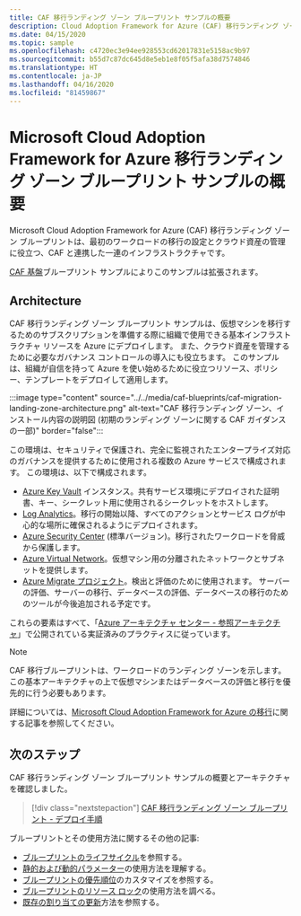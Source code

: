 ```yaml
---
title: CAF 移行ランディング ゾーン ブループリント サンプルの概要
description: Cloud Adoption Framework for Azure (CAF) 移行ランディング ゾーン ブループリント サンプルの概要とアーキテクチャ。
ms.date: 04/15/2020
ms.topic: sample
ms.openlocfilehash: c4720ec3e94ee928553cd62017831e5158ac9b97
ms.sourcegitcommit: b55d7c87dc645d8e5eb1e8f05f5afa38d7574846
ms.translationtype: HT
ms.contentlocale: ja-JP
ms.lasthandoff: 04/16/2020
ms.locfileid: "81459867"
---
```

# <a name="overview-of-the-microsoft-cloud-adoption-framework-for-azure-migration-landing-zone-blueprint-sample"></a>Microsoft Cloud Adoption Framework for Azure 移行ランディング ゾーン ブループリント サンプルの概要

Microsoft Cloud Adoption Framework for Azure (CAF) 移行ランディング ゾーン ブループリントは、最初のワークロードの移行の設定とクラウド資産の管理に役立つ、CAF と連携した一連のインフラストラクチャです。

[CAF 基盤](../caf-foundation/index.md)ブループリント サンプルによりこのサンプルは拡張されます。

## <a name="architecture"></a>Architecture

CAF 移行ランディング ゾーン ブループリント サンプルは、仮想マシンを移行するためのサブスクリプションを準備する際に組織で使用できる基本インフラストラクチャ リソースを Azure にデプロイします。 また、クラウド資産を管理するために必要なガバナンス コントロールの導入にも役立ちます。 このサンプルは、組織が自信を持って Azure を使い始めるために役立つリソース、ポリシー、テンプレートをデプロイして適用します。

:::image type="content" source="../../media/caf-blueprints/caf-migration-landing-zone-architecture.png" alt-text="CAF 移行ランディング ゾーン、インストール内容の説明図 (初期のランディング ゾーンに関する CAF ガイダンスの一部)" border="false":::

この環境は、セキュリティで保護され、完全に監視されたエンタープライズ対応のガバナンスを提供するために使用される複数の Azure サービスで構成されます。 この環境は、以下で構成されます。

- [Azure Key Vault](../../../../key-vault/general/overview.md) インスタンス。共有サービス環境にデプロイされた証明書、キー、シークレット用に使用されるシークレットをホストします。
- [Log Analytics](../../../../azure-monitor/overview.md)。移行の開始以降、すべてのアクションとサービス ログが中心的な場所に確保されるようにデプロイされます。
- [Azure Security Center](../../../../security-center/security-center-intro.md) (標準バージョン)。移行されたワークロードを脅威から保護します。
- [Azure Virtual Network](../../../../virtual-network/virtual-networks-overview.md)。仮想マシン用の分離されたネットワークとサブネットを提供します。
- [Azure Migrate プロジェクト](../../../..//migrate/migrate-overview.md)。検出と評価のために使用されます。 サーバーの評価、サーバーの移行、データベースの評価、データベースの移行のためのツールが今後追加される予定です。  


これらの要素はすべて、「[Azure アーキテクチャ センター - 参照アーキテクチャ](/azure/architecture/reference-architectures/)」で公開されている実証済みのプラクティスに従っています。

> [!NOTE]
> CAF 移行ブループリントは、ワークロードのランディング ゾーンを示します。 この基本アーキテクチャの上で仮想マシンまたはデータベースの評価と移行を優先的に行う必要もあります。

詳細については、[Microsoft Cloud Adoption Framework for Azure の移行](/azure/architecture/cloud-adoption/migrate/)に関する記事を参照してください。

## <a name="next-steps"></a>次のステップ

CAF 移行ランディング ゾーン ブループリント サンプルの概要とアーキテクチャを確認しました。

> [!div class="nextstepaction"]
> [CAF 移行ランディング ゾーン ブループリント - デプロイ手順](./deploy.md)

ブループリントとその使用方法に関するその他の記事:

- [ブループリントのライフサイクル](../../concepts/lifecycle.md)を参照する。
- [静的および動的パラメーター](../../concepts/parameters.md)の使用方法を理解する。
- [ブループリントの優先順位](../../concepts/sequencing-order.md)のカスタマイズを参照する。
- [ブループリントのリソース ロック](../../concepts/resource-locking.md)の使用方法を調べる。
- [既存の割り当ての更新](../../how-to/update-existing-assignments.md)方法を参照する。